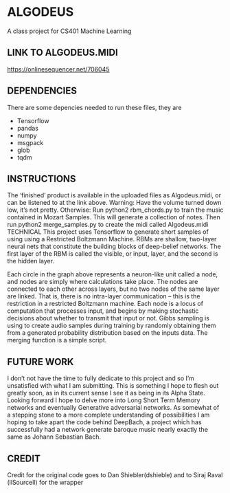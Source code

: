 # ALGODEUS
A class project for CS401 Machine Learning
## LINK TO ALGODEUS.MIDI 
https://onlinesequencer.net/706045

## DEPENDENCIES
There are some depencies needed to run these files, they are
* Tensorflow
* pandas
* numpy
* msgpack
* glob
* tqdm 

## INSTRUCTIONS
The ‘finished’ product is available in the uploaded files as Algodeus.midi, or can be listened to at the link above. Warning: Have the volume turned down low, it’s not pretty.
Otherwise: Run python2 rbm_chords.py to train the music contained in Mozart Samples. This will generate a collection of notes. Then run python2 merge_samples.py to create the midi called Algodeus.midi
TECHNICAL
This project uses Tensorflow to generate short samples of using using a Restricted Boltzmann Machine. RBMs are shallow, two-layer neural nets that constitute the building blocks of deep-belief networks. The first layer of the RBM is called the visible, or input, layer, and the second is the hidden layer.
 
Each circle in the graph above represents a neuron-like unit called a node, and nodes are simply where calculations take place. The nodes are connected to each other across layers, but no two nodes of the same layer are linked. That is, there is no intra-layer communication – this is the restriction in a restricted Boltzmann machine. Each node is a locus of computation that processes input, and begins by making stochastic decisions about whether to transmit that input or not. Gibbs sampling is using to create audio samples during training by randomly obtaining them from a generated probability distribution based on the inputs data.
The merging function is a simple script.

## FUTURE WORK
I don’t not have the time to fully dedicate to this project and so I’m unsatisfied with what I am submitting. This is something I hope to flesh out greatly soon, as in its current sense I see it as being in its Alpha State. Looking forward I hope to delve more into Long Short Term Memory networks and eventually Generative adversarial networks. As somewhat of a stepping stone to a more complete understanding of possibilities I am hoping to take apart the code behind DeepBach, a project which has successfully had a network generate baroque music nearly exactly the same as Johann Sebastian Bach.

## CREDIT
Credit for the original code goes to Dan Shiebler(dshieble) and to Siraj Raval (llSourcell) for the wrapper
